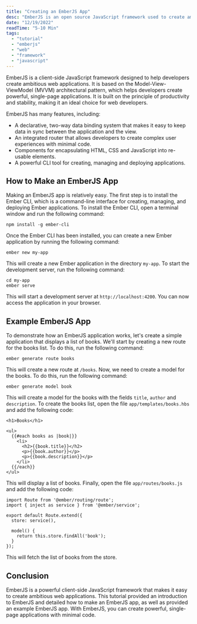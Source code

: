 ```yaml
---
title: "Creating an EmberJS App"
desc: "EmberJS is an open source JavaScript framework used to create ambitious web applications. It is built on the principles of productivity and stability, making it a great choice for web developers. This tutorial will provide an introduction to EmberJS and detail how to make an EmberJS app, as well as provide an example EmberJS app."
date: "12/19/2022"
readTime: "5-10 Min"
tags:
  - "tutorial"
  - "emberjs"
  - "web"
  - "framework"
  - "javascript"
---
```


EmberJS is a client-side JavaScript framework designed to help developers create ambitious web applications. It is based on the Model-View-ViewModel (MVVM) architectural pattern, which helps developers create powerful, single-page applications. It is built on the principle of productivity and stability, making it an ideal choice for web developers. 

EmberJS has many features, including: 

- A declarative, two-way data binding system that makes it easy to keep data in sync between the application and the view. 
- An integrated router that allows developers to create complex user experiences with minimal code. 
- Components for encapsulating HTML, CSS and JavaScript into re-usable elements. 
- A powerful CLI tool for creating, managing and deploying applications. 

## How to Make an EmberJS App

Making an EmberJS app is relatively easy. The first step is to install the Ember CLI, which is a command-line interface for creating, managing, and deploying Ember applications. To install the Ember CLI, open a terminal window and run the following command:

```
npm install -g ember-cli
```

Once the Ember CLI has been installed, you can create a new Ember application by running the following command:

```
ember new my-app
```

This will create a new Ember application in the directory `my-app`. To start the development server, run the following command:

```
cd my-app
ember serve
```

This will start a development server at `http://localhost:4200`. You can now access the application in your browser.

## Example EmberJS App

To demonstrate how an EmberJS application works, let's create a simple application that displays a list of books. We'll start by creating a new route for the books list. To do this, run the following command:

```
ember generate route books
```

This will create a new route at `/books`. Now, we need to create a model for the books. To do this, run the following command:

```
ember generate model book
```

This will create a model for the books with the fields `title`, `author` and `description`. To create the books list, open the file `app/templates/books.hbs` and add the following code:

```
<h1>Books</h1>

<ul>
  {{#each books as |book|}}
    <li>
      <h2>{{book.title}}</h2>
      <p>{{book.author}}</p>
      <p>{{book.description}}</p>
    </li>
  {{/each}}
</ul>
```

This will display a list of books. Finally, open the file `app/routes/books.js` and add the following code:

```
import Route from '@ember/routing/route';
import { inject as service } from '@ember/service';

export default Route.extend({
  store: service(),

  model() {
    return this.store.findAll('book');
  }
});
```

This will fetch the list of books from the store.

## Conclusion

EmberJS is a powerful client-side JavaScript framework that makes it easy to create ambitious web applications. This tutorial provided an introduction to EmberJS and detailed how to make an EmberJS app, as well as provided an example EmberJS app. With EmberJS, you can create powerful, single-page applications with minimal code.